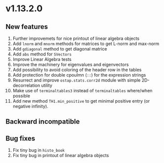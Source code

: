 # v1.13.2.0

## New features
    
  1. Further improvemets for nice printout of linear algebra objects
  1. Add `lnorm` and `mnorm` methods for matrices to get L-norm and max-norm 
  1. Add `gdiagonal` method to get diagonal matrice 
  1. Add `abs` method for `SVectors`
  1. Improve Linear Algebra tests
  1. Improve the machinery for eigenvalues and eigenvectors
  1. Add possibility to avoid coloring of the header row in the tables
  1. Add protection for double cpoulmn (`::`) for the expression strings
  1. Resurrect and improve `ostap.stats.corr2d` module with simple 2D-decorrelation utility
  1. Make use of `terminaltables3` instead of `terminaltables` where/when possible
  1. Add new method `TH1.min_positive` to get minimal positive entry (or negative infinity).
    
## Backward incompatible

## Bug fixes
    
  1. Fix tiny bug in `histo_book`
  1. Fix tiny bug in printout of linear algebra objects 
    
